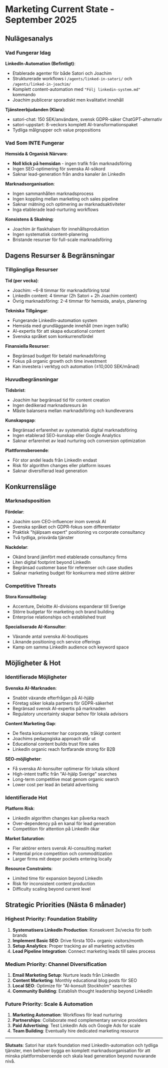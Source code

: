 # Marketing Current State - September 2025

## Nulägesanalys

### Vad Fungerar Idag
**LinkedIn-Automation (Befintligt)**:
- Etablerade agenter för både Satori och Joachim
- Strukturerade workflows i `/agents/linked-in-satori/` och `/agents/linked-in-joachim/`
- Komplett content-automation med `"Följ linkedin-system.md"` kommando
- Joachim publicerar sporadiskt men kvalitativt innehåll

**Tjänsteerbjudanden (Klara)**:
- satori-chat: 150 SEK/användare, svensk GDPR-säker ChatGPT-alternativ
- satori-uppstart: 8-veckors komplett AI-transformationspaket
- Tydliga målgrupper och value propositions

### Vad Som INTE Fungerar
**Hemsida & Organisk Närvaro**:
- **Noll klick på hemsidan** - ingen trafik från marknadsföring
- Ingen SEO-optimering för svenska AI-sökord
- Saknar lead-generation från andra kanaler än LinkedIn

**Marknadsorganisation**:
- Ingen sammanhållen marknadsprocess
- Ingen koppling mellan marketing och sales pipeline
- Saknar mätning och optimering av marknadsaktiviteter
- Inga etablerade lead-nurturing workflows

**Konsistens & Skalning**:
- Joachim är flaskhalsen för innehållsproduktion
- Ingen systematisk content-planering
- Bristande resurser för full-scale marknadsföring

## Dagens Resurser & Begränsningar

### Tillgängliga Resurser
**Tid (per vecka)**:
- Joachim: ~6-8 timmar för marknadsföring total
- LinkedIn content: 4 timmar (2h Satori + 2h Joachim content)
- Övrig marknadsföring: 2-4 timmar för hemsida, analys, planering

**Tekniska Tillgångar**:
- Fungerande LinkedIn-automation system
- Hemsida med grundläggande innehåll (men ingen trafik)
- AI-expertis för att skapa educational content
- Svenska språket som konkurrensfördel

**Finansiella Resurser**:
- Begränsad budget för betald marknadsföring
- Fokus på organic growth och time investment
- Kan investera i verktyg och automation (≤10,000 SEK/månad)

### Huvudbegränsningar
**Tidsbrist**:
- Joachim har begränsad tid för content creation
- Ingen dedikerad marknadsresurs än
- Måste balansera mellan marknadsföring och kundleverans

**Kunskapsgap**:
- Begränsad erfarenhet av systematisk digital marknadsföring
- Ingen etablerad SEO-kunskap eller Google Analytics
- Saknar erfarenhet av lead nurturing och conversion optimization

**Plattformsberoende**:
- För stor andel leads från LinkedIn endast
- Risk för algorithm changes eller platform issues
- Saknar diversifierad lead generation

## Konkurrensläge

### Marknadsposition
**Fördelar**:
- Joachim som CEO-influencer inom svensk AI
- Svenska språket och GDPR-fokus som differentiator
- Praktisk "hjälpsam expert" positioning vs corporate consultancy
- Två tydliga, prisvärda tjänster

**Nackdelar**:
- Okänd brand jämfört med etablerade consultancy firms
- Liten digital footprint beyond LinkedIn
- Begränsad customer base för referenser och case studies
- Saknar marketing budget för konkurrera med större aktörer

### Competitive Threats
**Stora Konsultbolag**:
- Accenture, Deloitte AI-divisions expanderar till Sverige
- Större budgetar för marketing och brand building
- Enterprise relationships och established trust

**Specialiserade AI-Konsulter**:
- Växande antal svenska AI-boutiques
- Liknande positioning och service offerings
- Kamp om samma LinkedIn audience och keyword space

## Möjligheter & Hot

### Identifierade Möjligheter
**Svenska AI-Marknaden**:
- Snabbt växande efterfrågan på AI-hjälp
- Företag söker lokala partners för GDPR-säkerhet
- Begränsad svensk AI-expertis på marknaden
- Regulatory uncertainty skapar behov för lokala advisors

**Content Marketing Gap**:
- De flesta konkurrenter har corporate, tråkigt content
- Joachims pedagogiska approach står ut
- Educational content builds trust före sales
- LinkedIn organic reach fortfarande strong för B2B

**SEO-möjligheter**:
- Få svenska AI-konsulter optimerar för lokala sökord
- High-intent traffic från "AI-hjälp Sverige" searches
- Long-term competitive moat genom organic search
- Lower cost per lead än betald advertising

### Identifierade Hot
**Platform Risk**:
- LinkedIn algorithm changes kan påverka reach
- Over-dependency på en kanal för lead generation
- Competition för attention på LinkedIn ökar

**Market Saturation**:
- Fler aktörer enters svensk AI-consulting market
- Potential price competition och commoditization
- Larger firms mit deeper pockets entering locally

**Resource Constraints**:
- Limited time för expansion beyond LinkedIn
- Risk för inconsistent content production
- Difficulty scaling beyond current level

## Strategic Priorities (Nästa 6 månader)

### Highest Priority: Foundation Stability
1. **Systematisera LinkedIn Production**: Konsekvent 3x/vecka för both brands
2. **Implement Basic SEO**: Drive första 100+ organic visitors/month
3. **Setup Analytics**: Proper tracking av all marketing activities
4. **Lead Pipeline Integration**: Connect marketing leads till sales process

### Medium Priority: Channel Diversification  
1. **Email Marketing Setup**: Nurture leads från LinkedIn
2. **Content Marketing**: Monthly educational blog posts för SEO
3. **Local SEO**: Optimize för "AI-konsult Stockholm" searches
4. **Community Building**: Establish thought leadership beyond LinkedIn

### Future Priority: Scale & Automation
1. **Marketing Automation**: Workflows för lead nurturing
2. **Partnerships**: Collaborate med complementary service providers
3. **Paid Advertising**: Test LinkedIn Ads och Google Ads for scale
4. **Team Building**: Eventually hire dedicated marketing resource

---
**Slutsats**: Satori har stark foundation med LinkedIn-automation och tydliga tjänster, men behöver bygga en komplett marknadsorganisation för att minska plattformsberoende och skala lead generation beyond nuvarande nivå.